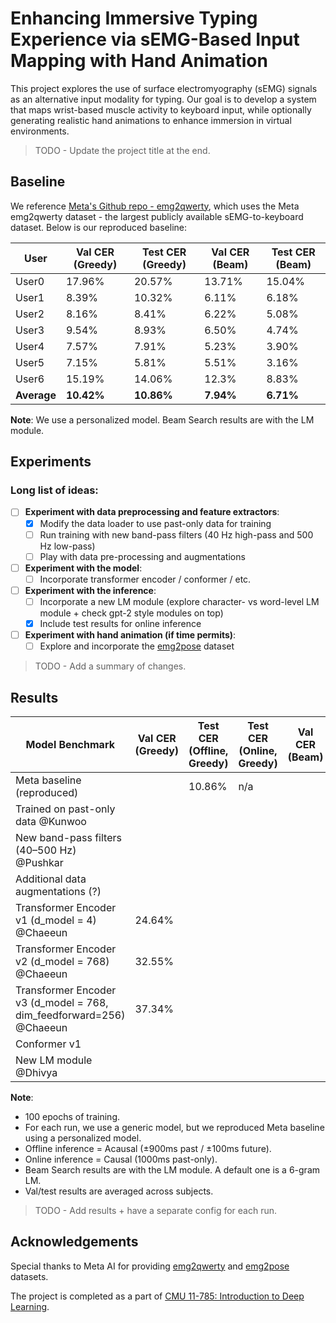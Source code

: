 # Enhancing Immersive Typing Experience via sEMG-Based Input Mapping with Hand Animation

This project explores the use of surface electromyography (sEMG) signals as an alternative input modality for typing. Our goal is to develop a system that maps wrist-based muscle activity to keyboard input, while optionally generating realistic hand animations to enhance immersion in virtual environments. 

> TODO - Update the project title at the end.

## Baseline

We reference [Meta's Github repo - emg2qwerty](https://github.com/facebookresearch/emg2qwerty), which uses the Meta emg2qwerty dataset - the largest publicly available sEMG-to-keyboard dataset. Below is our reproduced baseline:

| User       | Val CER (Greedy) | Test CER (Greedy) | Val CER (Beam)         | Test CER (Beam)         |
|------------|------------------|-------------------|------------------------|-------------------------|
| User0      |    17.96%         | 20.57%            |     13.71%                  | 15.04%                  |
| User1      |    8.39%             | 10.32%            |  6.11%                      | 6.18%                   |
| User2      |     8.16%             | 8.41%             |  6.22%                      | 5.08%                   |
| User3      |      9.54%            | 8.93%             |  6.50%                      | 4.74%                   |
| User4      |      7.57%            | 7.91%             |  5.23%                      | 3.90%                   |
| User5      |      7.15%            | 5.81%             |   5.51%                     | 3.16%                   |
| User6      |       15.19%           | 14.06%            |     12.3%                   | 8.83%                   |
| **Average**|       **10.42%**          | **10.86%**        |     **7.94%**                  | **6.71%**               |

**Note**: We use a personalized model. Beam Search results are with the LM module. 

## Experiments

### Long list of ideas:

- [ ] **Experiment with data preprocessing and feature extractors**: 
  - [x] Modify the data loader to use past-only data for training  
  - [ ] Run training with new band-pass filters (40 Hz high-pass and 500 Hz low-pass)
  - [ ] Play with data pre-processing and augmentations 
- [ ] **Experiment with the model**: 
  - [ ] Incorporate transformer encoder / conformer / etc. 
- [ ] **Experiment with the inference**:
  - [ ] Incorporate a new LM module (explore character- vs word-level LM module + check gpt-2 style modules on top)
  - [x] Include test results for online inference
- [ ] **Experiment with hand animation (if time permits)**:
  - [ ] Explore and incorporate the [emg2pose](https://github.com/facebookresearch/emg2pose) dataset  

> TODO - Add a summary of changes.

## Results

| Model Benchmark    | Val CER (Greedy) | Test CER (Offline, Greedy) | Test CER (Online, Greedy) | Val CER (Beam) | Test CER (Offline, Beam) | Test CER (Online, Beam) |
|--------------------|------------------|----------------------------|---------------------------|----------------|--------------------------|-------------------------|
| Meta baseline (reproduced)                         |         |    10.86%   |    n/a      |         |    6.71%    |    n/a     |
| Trained on past-only data @Kunwoo                  |         |         |         |         |         |         |
| New band-pass filters (40–500 Hz) @Pushkar         |         |         |         |         |         |         |
| Additional data augmentations (?)                  |         |         |         |         |         |         |
| Transformer Encoder v1 (d_model = 4) @Chaeeun      | 24.64%  |         |         |         |         |         |
| Transformer Encoder v2 (d_model = 768) @Chaeeun    | 32.55%   |         |         |         |         |         |
| Transformer Encoder v3 (d_model = 768, dim_feedforward=256) @Chaeeun | 37.34%   |         |         |         |         |         |
| Conformer v1                                       |         |         |         |         |         |         |
| New LM module @Dhivya                              |         |         |         |         |         |         |

**Note**: 
- 100 epochs of training.
- For each run, we use a generic model, but we reproduced Meta baseline using a personalized model. 
- Offline inference = Acausal (±900ms past / ±100ms future).
- Online inference = Causal (1000ms past-only).
- Beam Search results are with the LM module. A default one is a 6-gram LM. 
- Val/test results are averaged across subjects.

> TODO - Add results + have a separate config for each run. 
  
## Acknowledgements

Special thanks to Meta AI for providing [emg2qwerty](https://github.com/facebookresearch/emg2qwerty) and [emg2pose](https://github.com/facebookresearch/emg2pose) datasets.

The project is completed as a part of [CMU 11-785: Introduction to Deep Learning](https://deeplearning.cs.cmu.edu/S25/index.html).
